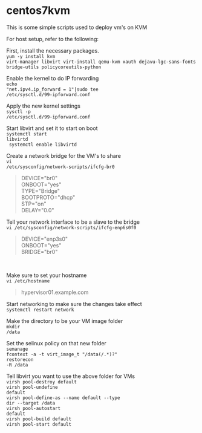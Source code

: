 # centos7kvm
This is some simple scripts used to deploy vm's on KVM

For host setup, refer to the following:

First, install the necessary packages.<br />
<code>yum -y install kvm virt-manager libvirt virt-install qemu-kvm xauth dejavu-lgc-sans-fonts bridge-utils policycoreutils-python</code>

Enable the kernel to do IP forwarding<br />
<code>echo "net.ipv4.ip_forward = 1"|sudo tee /etc/sysctl.d/99-ipforward.conf</code>

Apply the new kernel settings<br />
<code>sysctl -p /etc/sysctl.d/99-ipforward.conf</code>

Start libvirt and set it to start on boot<br />
<code>systemctl start libvirtd <br />
systemctl enable libvirtd </code>

Create a network bridge for the VM's to share<br />
<code>vi /etc/sysconfig/network-scripts/ifcfg-br0</code>

<blockquote>
DEVICE="br0"<br />
ONBOOT="yes"<br />
TYPE="Bridge"<br />
BOOTPROTO="dhcp"<br />
STP="on"<br />
DELAY="0.0"<br />
</blockquote>

Tell your network interface to be a slave to the bridge<br />
<code>vi /etc/sysconfig/network-scripts/ifcfg-enp6s0f0 </code>

<blockquote>
DEVICE="enp3s0"<br />
ONBOOT="yes"<br />
BRIDGE="br0"<br />
</blockquote><br />

Make sure to set your hostname<br />
<code>vi /etc/hostname </code>

<blockquote>
hypervisor01.example.com
</blockquote>

Start networking to make sure the changes take effect<br />
<code>systemctl restart network</code>

Make the directory to be your VM image folder<br />
<code>mkdir /data</code>

Set the selinux policy on that new folder<br />
<code>semanage fcontext -a -t virt_image_t "/data(/.*)?"</code><br />
<code>restorecon -R /data</code>

Tell libvirt you want to use the above folder for VMs<br />
<code>virsh pool-destroy default</code><br />
<code>virsh pool-undefine default</code><br />
<code>virsh pool-define-as --name default --type dir --target /data</code><br />
<code>virsh pool-autostart default</code><br />
<code>virsh pool-build default</code><br />
<code>virsh pool-start default</code><br />
